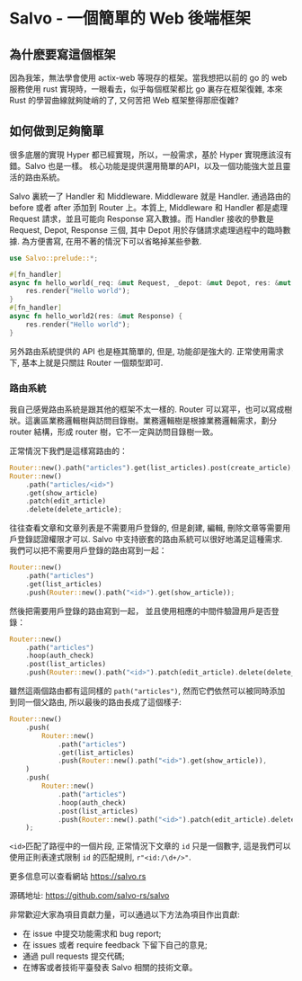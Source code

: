 # Salvo - 一個簡單的 Web 後端框架

## 為什麽要寫這個框架

因為我笨，無法學會使用 actix-web 等現存的框架。當我想把以前的 go 的 web 服務使用 rust 實現時，一眼看去，似乎每個框架都比 go 裏存在框架復雜, 本來 Rust 的學習曲線就夠陡峭的了, 又何苦把 Web 框架整得那麽復雜?



## 如何做到足夠簡單
很多底層的實現 Hyper 都已經實現，所以，一般需求，基於 Hyper 實現應該沒有錯。Salvo 也是一樣。 核心功能是提供還用簡單的API，以及一個功能強大並且靈活的路由系統。

Salvo 裏統一了 Handler 和 Middleware. Middleware 就是 Handler. 通過路由的 before 或者 after 添加到 Router 上。本質上, Middleware 和 Handler 都是處理 Request 請求，並且可能向 Response 寫入數據。而 Handler 接收的參數是 Request, Depot, Response 三個, 其中 Depot 用於存儲請求處理過程中的臨時數據. 為方便書寫, 在用不著的情況下可以省略掉某些參數.

```rust
use Salvo::prelude::*;

#[fn_handler]
async fn hello_world(_req: &mut Request, _depot: &mut Depot, res: &mut Response) {
    res.render("Hello world");
}
#[fn_handler]
async fn hello_world2(res: &mut Response) {
    res.render("Hello world");
}
```

另外路由系統提供的 API 也是極其簡單的, 但是, 功能卻是強大的. 正常使用需求下, 基本上就是只關註 Router 一個類型即可.

### 路由系統

我自己感覺路由系統是跟其他的框架不太一樣的. Router 可以寫平，也可以寫成樹狀。這裏區業務邏輯樹與訪問目錄樹。業務邏輯樹是根據業務邏輯需求，劃分 router 結構，形成 router 樹，它不一定與訪問目錄樹一致。

正常情況下我們是這樣寫路由的：

```rust
Router::new().path("articles").get(list_articles).post(create_article);
Router::new()
    .path("articles/<id>")
    .get(show_article)
    .patch(edit_article)
    .delete(delete_article);
```

往往查看文章和文章列表是不需要用戶登錄的, 但是創建, 編輯, 刪除文章等需要用戶登錄認證權限才可以. Salvo 中支持嵌套的路由系統可以很好地滿足這種需求. 我們可以把不需要用戶登錄的路由寫到一起：

```rust
Router::new()
    .path("articles")
    .get(list_articles)
    .push(Router::new().path("<id>").get(show_article));
```

然後把需要用戶登錄的路由寫到一起， 並且使用相應的中間件驗證用戶是否登錄：
```rust
Router::new()
    .path("articles")
    .hoop(auth_check)
    .post(list_articles)
    .push(Router::new().path("<id>").patch(edit_article).delete(delete_article));
```

雖然這兩個路由都有這同樣的 ```path("articles")```, 然而它們依然可以被同時添加到同一個父路由, 所以最後的路由長成了這個樣子:

```rust
Router::new()
    .push(
        Router::new()
            .path("articles")
            .get(list_articles)
            .push(Router::new().path("<id>").get(show_article)),
    )
    .push(
        Router::new()
            .path("articles")
            .hoop(auth_check)
            .post(list_articles)
            .push(Router::new().path("<id>").patch(edit_article).delete(delete_article)),
    );
```

```<id>```匹配了路徑中的一個片段, 正常情況下文章的 ```id``` 只是一個數字, 這是我們可以使用正則表達式限制 ```id``` 的匹配規則, ```r"<id:/\d+/>"```. 


更多信息可以查看網站 https://salvo.rs

源碼地址: https://github.com/salvo-rs/salvo


非常歡迎大家為項目貢獻力量，可以通過以下方法為項目作出貢獻:

  - 在 issue 中提交功能需求和 bug report;
  - 在 issues 或者 require feedback 下留下自己的意見;
  - 通過 pull requests 提交代碼;
  - 在博客或者技術平臺發表 Salvo 相關的技術文章。